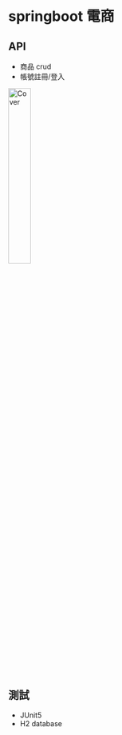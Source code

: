 # springboot 電商

## API
* 商品 crud
* 帳號註冊/登入

<img src="https://user-images.githubusercontent.com/63166397/180322619-c3bdfa2c-8139-4cf9-973e-3cf65e605332.png" alt="Cover" width="30%"/>

## 測試
* JUnit5
* H2 database
